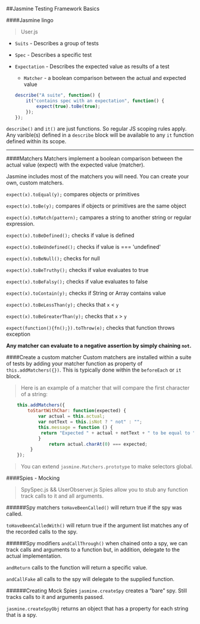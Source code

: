 ##Jasmine Testing Framework Basics


####Jasmine lingo
>User.js
* `Suits` - Describes a group of tests
* `Spec`  - Describes a specific test
* `Expectation` - Describes the expected value as results of a test
	* `Matcher` - a boolean comparison between the actual and expected value
    
    ```js
    describe("A suite", function() {
    	it("contains spec with an expectation", function() {
    		expect(true).toBe(true);
    	});
  });
    
    ```
`describe()` and `it()` are just functions. So regular JS scoping rules apply. Any varible(s) defined in a `describe`
block will be available to any `it` function defined within its scope.
***
####Matchers
Matchers implement a boolean comparison between the actual value (expect) with the expected value (matcher).

Jasmine includes most of the matchers you will need. You can create your own, custom matchers. 

`expect(x).toEqual(y);` compares objects or primitives 

`expect(x).toBe(y);` compares if objects or primitives are the same object

`expect(x).toMatch(pattern);` campares a string to another string or regular expression.

`expect(x).toBeDefined();` checks if value is defined

`expect(x).toBeUndefined();` checks if value is === 'undefined'

`expect(x).toBeNull();` checks for null

`expect(x).toBeTruthy();` checks if value evaluates to true

`expect(x).toBeFalsy();` checks if value evaluates to false

`expect(x).toContain(y);` checks if String or Array contains value

`expect(x).toBeLessThan(y);` checks that `x` < `y`

`expect(x).toBeGreaterThan(y);` checks that `x` > `y`

`expect(function(){fn();}).toThrow(e);` checks that function throws exception

**Any matcher can evaluate to a negative assertion by simply chaining `not`.**

####Create a custom matcher
Custom matchers are installed within a suite of tests by adding your matcher function
as property of `this.addMatchers({})`. This is typically done within the `beforeEach` or `it` block.


>Here is an example of a matcher that will compare the first character of a string:

```js
    this.addMatchers({
		toStartWithChar: function(expected) {
			var actual = this.actual;
			var notText = this.isNot ? " not" : "";
			this.message = function () {
			 return "Expected " + actual + notText + " to be equal to " + expected;
			}
	         	return actual.charAt(0) === expected;
		 }
	});
```	
	
>You can extend ``jasmine.Matchers.prototype`` to make selectors global.
    
####Spies - Mocking
>SpySpec.js && UserObserver.js
Spies allow you to stub any function track calls to it and all arguments.

######Spy matchers
`toHaveBeenCalled()` will return true if the spy was called.

`toHaveBeenCalledWith()` will return true if the argument list matches any of the recorded calls to the spy.

######Spy modifiers
`andCallThrough()` when chained onto a spy, we can track calls and arguments to a function but, in addition,
delegate to the actual implementation.

`andReturn` calls to the function will return a specific value.

`andCallFake` all calls to the spy will delegate to the supplied function.

######Creating Mock Spies
`jasmine.createSpy` creates a “bare” spy. Still tracks calls to it and arguments passed.

`jasmine.createSpyObj` returns an object that has a property for each string that is a spy.



